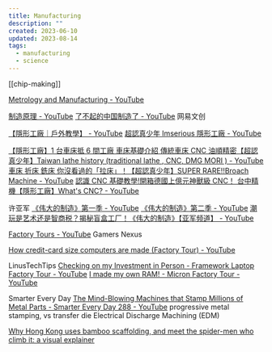 ```yaml
---
title: Manufacturing
description: ""
created: 2023-06-10
updated: 2023-08-14
tags:
  - manufacturing
  - science
---
```


[[chip-making]]

[Metrology and Manufacturing - YouTube](https://www.youtube.com/playlist?list=PLC7a8fNahjQ9u4V4iaK_6KhRaGngI0x3q)

[制造原理 - YouTube](https://www.youtube.com/channel/UCGQJrrdJYehPFec-ptvZzBA)
[了不起的中国制造了 - YouTube](https://www.youtube.com/playlist?list=PL7aNHwx_SJ55D99mzyXr8Ksqpbz84OW5L) 网易文创

[【隱形工廠｜戶外教學】 - YouTube](https://www.youtube.com/playlist?list=PLBTwOvE8YhQFcfuoNhXOaJsUsVNnyf_3z)
[超認真少年 Imserious 隱形工廠 - YouTube](https://www.youtube.com/channel/UCckzc03-ycrpB1XIUfRhpnw/search?query=%E9%9A%B1%E5%BD%A2%E5%B7%A5%E5%BB%A0)

[【隱形工廠】1 台車床抵 6 間工廠 車床基礎介紹 傳統車床 CNC 油順精密【超認真少年】Taiwan lathe history (traditional lathe , CNC, DMG MORI ) - YouTube](https://www.youtube.com/watch?v=60u4TepzKlo)
[車床 折床 銑床 你沒看過的「拉床」！【超認真少年】SUPER RARE!!Broach Machine - YouTube](https://www.youtube.com/watch?v=FqzqE2xWicM)
[認識 CNC 基礎教學!開箱德國上億元神獸級 CNC！ 台中精機【隱形工廠】What's CNC? - YouTube](https://www.youtube.com/watch?v=KZ0lIzlYHw4)

许亚军
[《伟大的制造》第一季 - YouTube](https://www.youtube.com/playlist?list=PLIjobl3M0vH0h9XC-eQCk5USGyrvS8lfu)
[《伟大的制造》第二季 - YouTube](https://www.youtube.com/playlist?list=PLIjobl3M0vH34R1bEkOtCLJ0a12FFeA8L)
[潮玩是艺术还是智商税？揭秘盲盒工厂！《伟大的制造》【亚军频道】 - YouTube](https://www.youtube.com/watch?v=Djx3-fx1HEI)

[Factory Tours - YouTube](https://www.youtube.com/playlist?list=PLsuVSmND84QuVMZuk2HGUtCSYXR7nmC5a) Gamers Nexus

[How credit-card size computers are made (Factory Tour) - YouTube](https://www.youtube.com/watch?v=k2C4lbbIH0c)

LinusTechTips
[Checking on my Investment in Person - Framework Laptop Factory Tour - YouTube](https://www.youtube.com/watch?v=7nXVJBGowmY)
[I made my own RAM! - Micron Factory Tour - YouTube](https://www.youtube.com/watch?v=-EhDlXx3okU)

Smarter Every Day
[The Mind-Blowing Machines that Stamp Millions of Metal Parts - Smarter Every Day 288 - YouTube](https://www.youtube.com/watch?v=GDzBE6vz5r0) progressive metal stamping, vs transfer die
Electrical Discharge Machining (EDM)

[Why Hong Kong uses bamboo scaffolding, and meet the spider-men who climb it: a visual explainer](https://multimedia.scmp.com/infographics/culture/article/3183200/bamboo-scaffolding/index.html)
